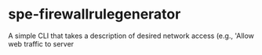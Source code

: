 # spe-firewallrulegenerator
A simple CLI that takes a description of desired network access (e.g., 'Allow web traffic to server 
